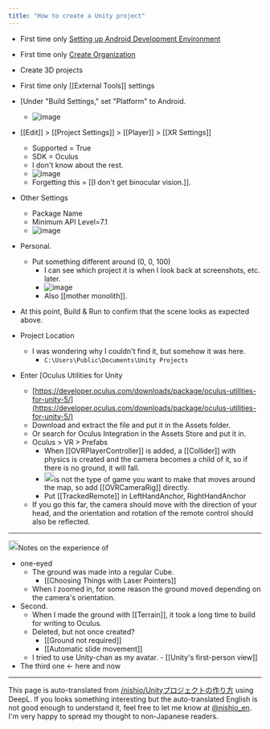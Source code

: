 ```yaml
---
title: "How to create a Unity project"
---
```


- First time only [Setting up Android Development Environment](https://docs.unity3d.com/Manual/android-sdksetup.html)
- First time only [Create Organization](https://dashboard.oculus.com/)
- Create 3D projects
- First time only [[External Tools]] settings
- [Under "Build Settings," set "Platform" to Android.
    - ![image](https://gyazo.com/8e9d7d6ec503d50e7954f59415439edb/thumb/1000)

- [[Edit]] > [[Project Settings]] > [[Player]] > [[XR Settings]]
    - Supported = True
    - SDK = Oculus
    - I don't know about the rest.
    - ![image](https://gyazo.com/db0d75642a085b2a48d9e9dad184b1ef/thumb/1000)
    - Forgetting this = [[I don't get binocular vision.]].

- Other Settings
    - Package Name
    - Minimum API Level=7.1
    - ![image](https://gyazo.com/e9099415897ef7ce54489b4de304770f/thumb/1000)

- Personal.
    - Put something different around (0, 0, 100)
        - I can see which project it is when I look back at screenshots, etc. later.
        - ![image](https://gyazo.com/f43d85e9c0cc0ccdbef6bc27f30a7298/thumb/1000)
        - Also [[mother monolith]].
- At this point, Build & Run to confirm that the scene looks as expected above.

- Project Location
    - I was wondering why I couldn't find it, but somehow it was here.
        - `C:\Users\Public\Documents\Unity Projects`

- Enter [Oculus Utilities for Unity
    - [https://developer.oculus.com/downloads/package/oculus-utilities-for-unity-5/](https://developer.oculus.com/downloads/package/oculus-utilities-for-unity-5/)
    - Download and extract the file and put it in the Assets folder.
    - Or search for Oculus Integration in the Assets Store and put it in.
    - Oculus > VR > Prefabs
        - When [[OVRPlayerController]] is added, a [[Collider]] with physics is created and the camera becomes a child of it, so if there is no ground, it will fall.
        - <img src='https://scrapbox.io/api/pages/nishio-en/nishio/icon' alt='nishio.icon' height="19.5"/>is not the type of game you want to make that moves around the map, so add [[OVRCameraRig]] directly.
        - Put [[TrackedRemote]] in LeftHandAnchor, RightHandAnchor
    - If you go this far, the camera should move with the direction of your head, and the orientation and rotation of the remote control should also be reflected.

-----
<img src='https://scrapbox.io/api/pages/nishio-en/nishio/icon' alt='nishio.icon' height="19.5"/>Notes on the experience of
- one-eyed
    - The ground was made into a regular Cube.
        - [[Choosing Things with Laser Pointers]]
    - When I zoomed in, for some reason the ground moved depending on the camera's orientation.
- Second.
    - When I made the ground with [[Terrain]], it took a long time to build for writing to Oculus.
    - Deleted, but not once created?
        - [[Ground not required]]
        - [[Automatic slide movement]]
    - I tried to use Unity-chan as my avatar.
            - [[Unity's first-person view]]
- The third one ← here and now

---
This page is auto-translated from [/nishio/Unityプロジェクトの作り方](https://scrapbox.io/nishio/Unityプロジェクトの作り方) using DeepL. If you looks something interesting but the auto-translated English is not good enough to understand it, feel free to let me know at [@nishio_en](https://twitter.com/nishio_en). I'm very happy to spread my thought to non-Japanese readers.